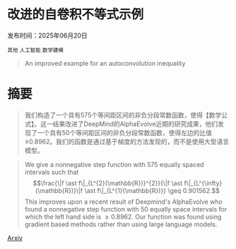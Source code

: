 # 改进的自卷积不等式示例

发布时间：2025年06月20日

`其他` `人工智能` `数学建模`

> An improved example for an autoconvolution inequality

# 摘要

> 我们构造了一个具有575个等间距区间的非负分段常数函数，使得【数学公式】。这一结果改进了DeepMind的AlphaEvolve近期的研究成果，他们发现了一个具有50个等间距区间的非负分段常数函数，使得左边的比值≥0.8962。我们的函数是通过基于梯度的方法发现的，而不是使用大型语言模型。

> We give a nonnegative step function with 575 equally spaced intervals such that $$\frac{\|f \ast f\|_{L^{2}(\mathbb{R})}^{2}}{\|f \ast f\|_{L^{\infty}(\mathbb{R})}\|f \ast f\|_{L^{1}(\mathbb{R})}} \geq 0.901562.$$ This improves upon a recent result of Deepmind's AlphaEvolve who found a nonnegative step function with 50 equally space intervals for which the left hand side is $\geq 0.8962$. Our function was found using gradient based methods rather than using large language models.

[Arxiv](https://arxiv.org/abs/2506.16750)